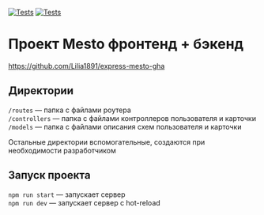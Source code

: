 [![Tests](https://github.com/Lilia1891/express-mesto-gha/actions/workflows/tests-13-sprint.yml/badge.svg)](https://github.com/Lilia1891/express-mesto-gha/actions/workflows/tests-13-sprint.yml) [![Tests](https://github.com/Lilia1891/express-mesto-gha/actions/workflows/tests-14-sprint.yml/badge.svg)](https://github.com/Lilia1891/express-mesto-gha/actions/workflows/tests-14-sprint.yml)

# Проект Mesto фронтенд + бэкенд

https://github.com/Lilia1891/express-mesto-gha

## Директории

`/routes` — папка с файлами роутера  
`/controllers` — папка с файлами контроллеров пользователя и карточки  
`/models` — папка с файлами описания схем пользователя и карточки

Остальные директории вспомогательные, создаются при необходимости разработчиком

## Запуск проекта

`npm run start` — запускает сервер  
`npm run dev` — запускает сервер с hot-reload
